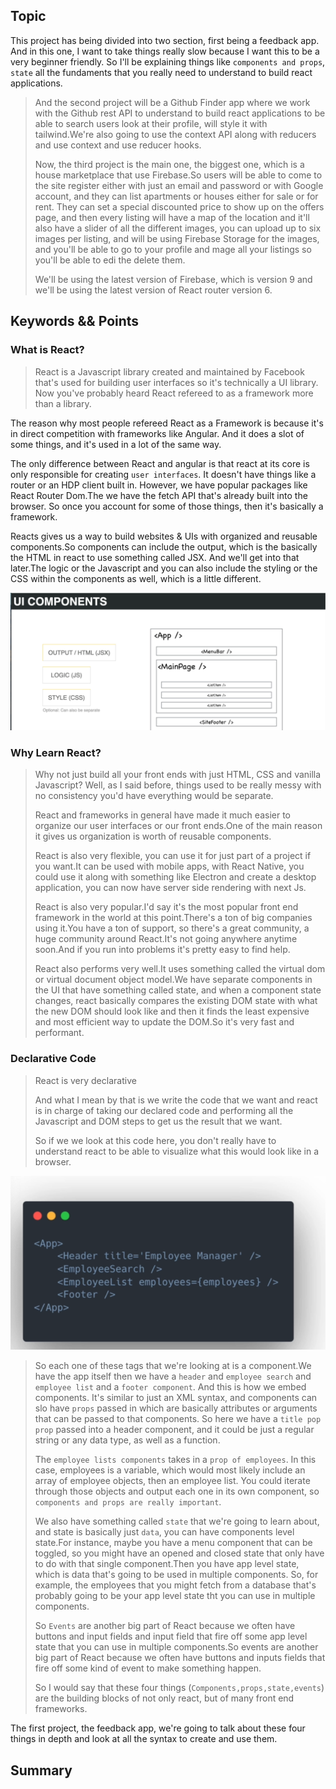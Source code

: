 ## Topic
This project has being divided into two section, first being a feedback app. And in this one, I want to take things really slow because I want this to be a very beginner friendly. So I'll be explaining things like `components and props`, `state` all the fundaments that you really need to understand to build react applications.

> And the second project will be a Github Finder app where we work with the Github rest API to understand to build react applications to be able to search users look at their profile, will style it with tailwind.We're also going to use the context API along with reducers and use context and use reducer hooks.
>
> Now, the third project is the main one, the biggest one, which is a house marketplace that use Firebase.So users will be able to come to the site register either with just an email and password or with Google  account, and they can list apartments or houses either for sale or for rent. They can set a special discounted price to show up on the offers page, and then every listing will  have a map of the location and it'll also have a slider of all the different images, you can upload up to six images per listing, and will be using Firebase Storage for the images, and you'll be able to go to your profile and mage all your listings so you'll be able to edi the delete them.
> 
> We'll be using the latest version of Firebase, which is version 9 and we'll be using the latest version of React router version 6. 

## Keywords && Points

### What is React?
> React is a Javascript library created and maintained by Facebook that's used for building user interfaces so it's technically a UI library. Now you've probably heard React refereed to as a framework more than a library.

The reason why most people refereed React as a Framework is because it's in direct competition with frameworks like Angular. And it does a slot of some things, and it's used in a lot of the same way.

The only difference between React and angular is that react at its core is only responsible for creating `user interfaces`. It doesn't have things like a router or an HDP client built in. However, we have popular packages like React Router Dom.The we have the fetch API that's already built into the browser. So once you account for some of those things, then it's basically a framework.

Reacts gives us a way to build websites & UIs with organized and reusable components.So components can include the output, which is the basically the HTML in react to use something called JSX. And we'll get into that later.The logic or the Javascript and you can also include the styling or the CSS within the components as well, which is a little different.

![**UI Component**](./images/component.png)

### Why Learn React?
> Why not just build all your front ends with just HTML, CSS and vanilla Javascript? Well, as I said before, things used to be really messy with no consistency you'd have everything would be separate.
> 
> React and frameworks in general have made it much easier to organize our user interfaces or our front ends.One of the main reason it gives us organization is worth of reusable components.
>
> React is also very flexible, you can use it for just part of a project if you want.It can be used with mobile apps, with React Native, you could use it along with something like Electron and create a desktop application, you can now have server side rendering with next Js.
>
> React is also very popular.I'd say it's the most popular front end framework in the world at this point.There's a ton of big companies using it.You have a ton of support, so there's a great community, a huge community around React.It's not going anywhere anytime soon.And if you run into problems it's pretty easy to find help.
>
> React also performs very well.It uses something called the virtual dom or virtual document object model.We have separate components in the UI that have something called state, and when a component state changes, react basically compares the existing DOM state with what the new DOM should look like and then it finds the least expensive and most efficient way to update the DOM.So it's very fast and performant.

### Declarative Code
> React is very declarative
> 
> And what I mean by that is we write the code that we want and react is in charge of taking our declared code and performing all the Javascript and DOM steps to get us the result that we want.
>
> So if we we look at this code here, you don't really have to understand react to be able to visualize what this would look like in a browser.

![**Declarative code**](./images/declarative_code.png)

> So each one of these tags that we're looking at is a component.We have the app itself then we have a `header` and `employee search` and `employee list` and a `footer component`. And this is how we embed components. It's similar to just an XML syntax, and components can slo have `props` passed in which are basically attributes or arguments that can be passed to that components. So here we have a `title pop prop` passed into a header component, and it could be just a regular string or any data type, as well as a function.
>
> The `employee lists components` takes in a `prop of employees`. In this case, employees is a variable, which would most likely include an array of employee objects, then an employee list. You could iterate through those objects and output each one in its own component, so `components and props are really important`.
>
> We also have something called `state` that we're going to learn about, and state is basically just `data`, you can have components level state.For instance, maybe you have a menu component that can be toggled, so you might have an opened and closed state that only have to do with that single component.Then you have app level state, which is data that's going to be used in multiple components. So, for example, the employees that you might fetch from a database that's probably going to be your app level state tht you can use in multiple components.
>
>So `Events` are another big part of React because we often have buttons and input fields and input field that fire off some app level state that you can use in multiple components.So events are another big part of React because we often have buttons and inputs fields that fire off some kind of event to make something happen.
>
> So I would say that these four things (`Components,props,state,events`) are the building blocks of not only react, but of many front end frameworks.

The first project, the feedback app, we're going to talk about these four things in depth and look at all the syntax to create and use them.





## Summary